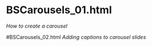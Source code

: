 # BSCarousels_01.html
*How to create a carousel*

#BSCarousels_02.html
*Adding captions to carousel slides*